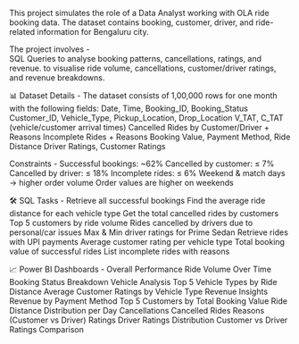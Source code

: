 This project simulates the role of a Data Analyst working with OLA ride booking data. The dataset contains booking, customer, driver, and ride-related information for Bengaluru city.

The project involves -    
SQL Queries to analyse booking patterns, cancellations, ratings, and revenue.
to visualise ride volume, cancellations, customer/driver ratings, and revenue breakdowns.

📊 Dataset Details - 
The dataset consists of 1,00,000 rows for one month with the following fields:
Date, Time, Booking_ID, Booking_Status
Customer_ID, Vehicle_Type, Pickup_Location, Drop_Location
V_TAT, C_TAT (vehicle/customer arrival times)
Cancelled Rides by Customer/Driver + Reasons
Incomplete Rides + Reasons
Booking Value, Payment Method, Ride Distance
Driver Ratings, Customer Ratings

Constraints - 
Successful bookings: ~62%
Cancelled by customer: ≤ 7%
Cancelled by driver: ≤ 18%
Incomplete rides: ≤ 6%
Weekend & match days → higher order volume
Order values are higher on weekends

🛠 SQL Tasks - 
Retrieve all successful bookings
Find the average ride distance for each vehicle type
Get the total cancelled rides by customers
Top 5 customers by ride volume
Rides cancelled by drivers due to personal/car issues
Max & Min driver ratings for Prime Sedan
Retrieve rides with UPI payments
Average customer rating per vehicle type
Total booking value of successful rides
List incomplete rides with reasons

📈 Power BI Dashboards - 
Overall Performance
Ride Volume Over Time
Booking Status Breakdown
Vehicle Analysis
Top 5 Vehicle Types by Ride Distance
Average Customer Ratings by Vehicle Type
Revenue Insights
Revenue by Payment Method
Top 5 Customers by Total Booking Value
Ride Distance Distribution per Day
Cancellations
Cancelled Rides Reasons (Customer vs Driver)
Ratings
Driver Ratings Distribution
Customer vs Driver Ratings Comparison

